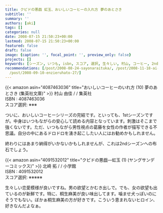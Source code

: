 ```yaml
---
title: クピドの悪戯 虹玉、おいしいコーヒーの入れ方 夢のあとさき
subtitle: ''
summary: ''
authors: [aki]
tags: []
categories: null
date: 2008-07-15 21:50:23+00:00
lastmod: 2008-07-15 21:50:23+00:00
featured: false
draft: false
image: {caption: '', focal_point: '', preview_only: false}
projects: []
keywords: [シーズン, いつも, isbn, スコア, 選択, 生々しい, 村山, コーヒー, 2nd, 完結]
recommendations: [/post/2008-08-24-sayonaraituka/, /post/2008-11-18-ai-gainaibu-wu/,
  /post/2008-09-10-enzieruhato-27/]
---
```

{{< amazon asin="4087463036" title="おいしいコーヒーのいれ方 (10) 夢のあとさき (集英社文庫)" >}}
村山 由佳 / / 集英社  
ISBN : 4087463036  
スコア選択: ※※※  
  
ついに、おいしいコーヒーシリーズの完結です。といっても、1stシーズンですが。中身はいつもながらの安心して読める内容となっています。刺激はそこまで強くないです。ただ、いつもながら男性視点の葛藤を女性の作者が描写できる不思議。自分の中にあるドロドロを湧き起こしたい人にはお勧めかもしれません。  
  
終わりにはあまり納得がいかないかもしれませんが、これは2ndシーズンへの布石でしょう。  
  
 {{< amazon asin="4091532012" title="クピドの悪戯―虹玉 (1) (ヤングサンデーコミックス)" >}}
北崎 拓 / / 小学館  
ISBN : 4091532012  
スコア選択: ※※※※※  
  
生々しい恋愛模様が良いですね。男の欲望とかむき出しで。でも、女の欲望も出ているのが新鮮です。特に、桐生麻美が良い味出してます。噛ませ犬っぽいのにそうでもない。ぼかぁ桐生麻美の方が好きです。こういう恵まれないヒロイン、好きなんだよなぁ。




